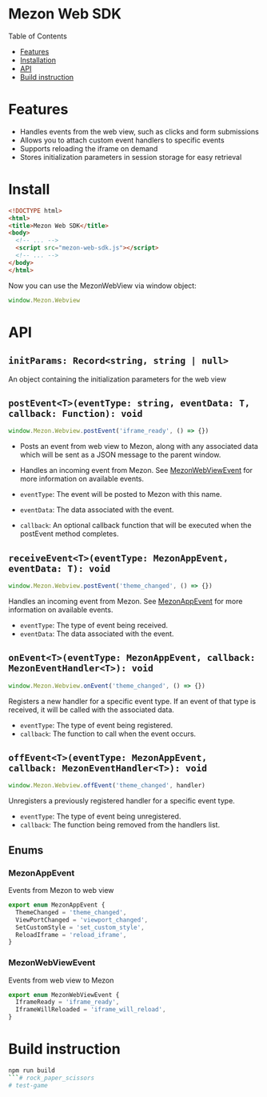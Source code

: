 

**Mezon Web SDK**
================
Table of Contents
* [Features](#features)
* [Installation](#installation)
* [API](#API)
* [Build instruction](#build-instruction)

# Features

* Handles events from the web view, such as clicks and form submissions
* Allows you to attach custom event handlers to specific events
* Supports reloading the iframe on demand
* Stores initialization parameters in session storage for easy retrieval

# Install
```html
<!DOCTYPE html>
<html>
<title>Mezon Web SDK</title>
<body>
  <!-- ... -->
  <script src="mezon-web-sdk.js"></script>
  <!-- ... -->
</body>
</html>
```
Now you can use the MezonWebView via window object:
```js
window.Mezon.Webview
```

# API
##  `initParams: Record<string, string | null>`
An object containing the initialization parameters for the web view

## `postEvent<T>(eventType: string, eventData: T, callback: Function): void`

```js
window.Mezon.Webview.postEvent('iframe_ready', () => {})
```

* Posts an event from web view to Mezon, along with any associated data which will be sent as a JSON message to the parent window.

* Handles an incoming event from Mezon. See [MezonWebViewEvent](#MezonWebViewEvent) for more information on available events.

* `eventType`: The event will be posted to Mezon with this name.
* `eventData`: The data associated with the event.
* `callback`: An optional callback function that will be executed when the postEvent method completes.

## `receiveEvent<T>(eventType: MezonAppEvent, eventData: T): void`

```js
window.Mezon.Webview.postEvent('theme_changed', () => {})
```

Handles an incoming event from Mezon. See [MezonAppEvent](#MezonAppEvent) for more information on available events.

* `eventType`: The type of event being received.
* `eventData`: The data associated with the event.

## `onEvent<T>(eventType: MezonAppEvent, callback: MezonEventHandler<T>): void`

```js
window.Mezon.Webview.onEvent('theme_changed', () => {})
```

Registers a new handler for a specific event type. If an event of that type is received, it will be called with the associated data.

* `eventType`: The type of event being registered.
* `callback`: The function to call when the event occurs.

## `offEvent<T>(eventType: MezonAppEvent, callback: MezonEventHandler<T>): void`

```js
window.Mezon.Webview.offEvent('theme_changed', handler)
```
Unregisters a previously registered handler for a specific event type.

* `eventType`: The type of event being unregistered.
* `callback`: The function being removed from the handlers list.

## Enums
### MezonAppEvent
Events from Mezon to web view
```ts
export enum MezonAppEvent {
  ThemeChanged = 'theme_changed',
  ViewPortChanged = 'viewport_changed',
  SetCustomStyle = 'set_custom_style',
  ReloadIframe = 'reload_iframe',
}
```
### MezonWebViewEvent
Events from web view to Mezon
```ts
export enum MezonWebViewEvent {
  IframeReady = 'iframe_ready',
  IframeWillReloaded = 'iframe_will_reload',
}
```
# Build instruction
```bash
npm run build
```# rock_paper_scissors
# test-game
